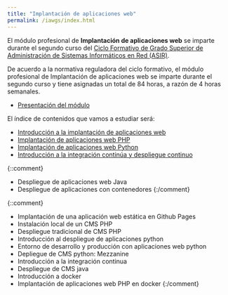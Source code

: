 ```yaml
---
title: "Implantación de aplicaciones web"
permalink: /iawgs/index.html
---
```


El módulo profesional de **Implantación de aplicaciones web** se imparte durante el segundo curso del [Ciclo Formativo de Grado Superior de Administración de Sistemas Informáticos en Red (ASIR)](http://www.aapri.es/curriculo/fp/asir).

De acuerdo a la normativa reguladora del ciclo formativo, el módulo profesional de Implantación de aplicaciones web se imparte durante el segundo curso y tiene asignadas un total de 84 horas, a razón de 4 horas semanales.

* [Presentación del módulo](http://josedom24.github.io/mod/iaw/presentacion#/)

El índice de contenidos que vamos a estudiar será:

* [Introducción a la implantación de aplicaciones web](u01)
* [Implantación de aplicaciones web PHP](u02)
* [Implantación de aplicaciones web Python](u03)
* [Introducción a la integración continúa y despliegue continuo](u04)


{::comment}


* Despliegue de aplicaciones web Java
* Despliegue de aplicaciones con contenedores
{:/comment}


{::comment}
* Implantación de una aplicación web estática en Github Pages
* Instalación local de un CMS PHP
* Despliegue tradicional de CMS PHP
* Introducción al despliegue de aplicaciones python
* Entorno de desarrollo y producción con aplicaciones web python
* Depliegue de CMS python: Mezzanine
* Introducción a la integración continua
* Despliegue de CMS java
* Introducción a docker
* Implantación de aplicaciones web PHP en docker
{:/comment}

